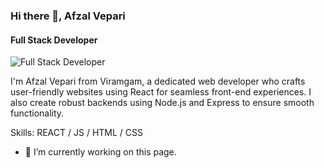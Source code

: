 ### Hi there 👋, Afzal Vepari
#### Full Stack Developer
![Full Stack Developer](https://arturssmirnovs.github.io/github-profile-readme-generator/images/banner.png)

I'm Afzal Vepari from Viramgam, a dedicated web developer who crafts user-friendly websites using React for seamless front-end experiences. I also create robust backends using Node.js and Express to ensure smooth functionality.

Skills: REACT / JS / HTML / CSS

- 🔭 I’m currently working on this page. 
